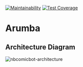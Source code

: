 [![Maintainability](https://api.codeclimate.com/v1/badges/7c866acd4c69b94e56cd/maintainability)](https://codeclimate.com/github/bickyeric/arumba/maintainability)
[![Test Coverage](https://api.codeclimate.com/v1/badges/7c866acd4c69b94e56cd/test_coverage)](https://codeclimate.com/github/bickyeric/arumba/test_coverage)
# Arumba

## Architecture Diagram

![nbcomicbot-architecture](https://user-images.githubusercontent.com/23008578/48917496-c10cc480-eeb9-11e8-9de4-6151d0945fbe.png)
